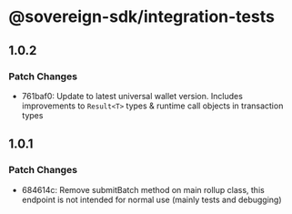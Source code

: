 # @sovereign-sdk/integration-tests

## 1.0.2

### Patch Changes

- 761baf0: Update to latest universal wallet version. Includes improvements to `Result<T>` types & runtime call objects in transaction types

## 1.0.1

### Patch Changes

- 684614c: Remove submitBatch method on main rollup class, this endpoint is not intended for normal use (mainly tests and debugging)
